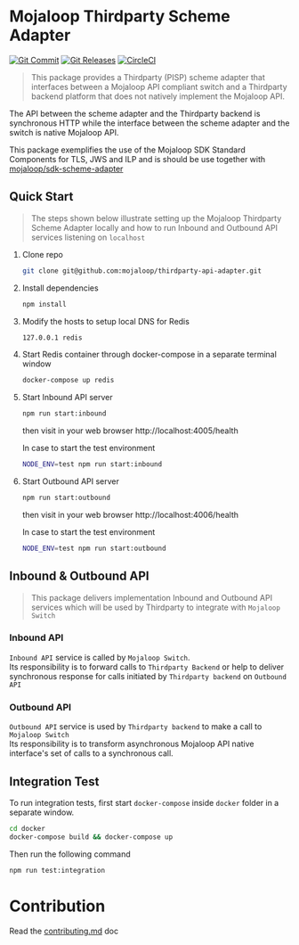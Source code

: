 # Mojaloop Thirdparty Scheme Adapter
[![Git Commit](https://img.shields.io/github/last-commit/mojaloop/thirdparty-scheme-adapter.svg?style=flat)](https://github.com/mojaloop/thirdparty-scheme-adapter/commits/master)
[![Git Releases](https://img.shields.io/github/release/mojaloop/thirdparty-scheme-adapter.svg?style=flat)](https://github.com/mojaloop/thirdparty-scheme-adapter/releases)
[![CircleCI](https://circleci.com/gh/mojaloop/thirdparty-scheme-adapter.svg?style=svg)](https://circleci.com/gh/mojaloop/thirdparty-scheme-adapter)

> This package provides a Thirdparty (PISP) scheme adapter that interfaces between a Mojaloop API compliant switch and a Thirdparty backend platform that does not natively implement the Mojaloop API.

The API between the scheme adapter and the Thirdparty backend is synchronous HTTP while the interface between the scheme adapter and the switch is native Mojaloop API.

This package exemplifies the use of the Mojaloop SDK Standard Components for TLS, JWS and ILP and is should be use together with [mojaloop/sdk-scheme-adapter](https://github.com/mojaloop/sdk-scheme-adapter)


## Quick Start
> The steps shown below illustrate setting up the Mojaloop Thirdparty Scheme Adapter locally and how to run Inbound  and Outbound API services listening on `localhost`

1. Clone repo
   ```bash
   git clone git@github.com:mojaloop/thirdparty-api-adapter.git
   ```
2. Install dependencies
   ```bash
   npm install
   ```
3. Modify the hosts to setup local DNS for Redis
   ```bash
   127.0.0.1 redis
   ```
4. Start Redis container through docker-compose in a separate terminal window
   ```bash
   docker-compose up redis
   ```
5. Start Inbound API server 
   ```bash
   npm run start:inbound
   ```
   then visit in your web browser http://localhost:4005/health
   
   In case to start the test environment
   ```bash
   NODE_ENV=test npm run start:inbound
   ```
6. Start Outbound API server
   ```bash
   npm run start:outbound
   ```
   then visit in your web browser http://localhost:4006/health

   In case to start the test environment
   ```bash
   NODE_ENV=test npm run start:outbound
   ```

## Inbound & Outbound API
> This package delivers implementation Inbound and Outbound API services which will be used by Thirdparty to integrate with `Mojaloop Switch`

### Inbound API
  `Inbound API` service is called by `Mojaloop Switch`.  
  Its responsibility is to forward calls to `Thirdparty Backend` or help to deliver synchronous response for calls initiated by `Thirdparty backend` on `Outbound API`

### Outbound API
  `Outbound API` service is used by `Thirdparty backend` to make a call to `Mojaloop Switch`  
  Its responsibility is to transform asynchronous Mojaloop API native interface's set of calls to a synchronous call.

## Integration Test
   To run integration tests, first start `docker-compose` inside `docker` folder in a separate window.
   ```bash
   cd docker
   docker-compose build && docker-compose up
   ```
   Then run the following command
   ```bash
   npm run test:integration
   ```

# Contribution
Read the [contributing.md](./contributing.md) doc
